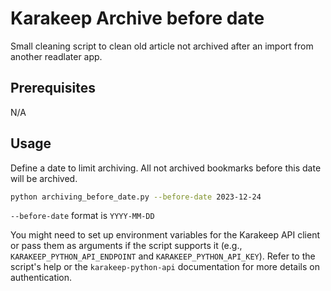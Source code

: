 # Karakeep Archive before date

Small cleaning script to clean old article not archived after an import from another readlater app.

## Prerequisites

N/A 

## Usage

Define a date to limit archiving. All not archived bookmarks before this date will be archived. 

```bash
python archiving_before_date.py --before-date 2023-12-24
```

`--before-date` format is `YYYY-MM-DD`

You might need to set up environment variables for the Karakeep API client or pass them as arguments if the script supports it (e.g., `KARAKEEP_PYTHON_API_ENDPOINT` and `KARAKEEP_PYTHON_API_KEY`). Refer to the script's help or the `karakeep-python-api` documentation for more details on authentication.



